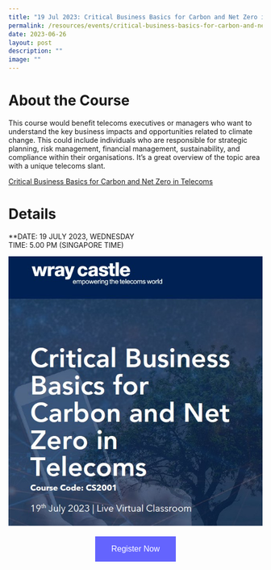 ```yaml
---
title: "19 Jul 2023: Critical Business Basics for Carbon and Net Zero in Telecoms"
permalink: /resources/events/critical-business-basics-for-carbon-and-net-zero-in-telecoms/
date: 2023-06-26
layout: post
description: ""
image: ""
---
```

# About the Course

This course would benefit telecoms executives or managers who want to understand the key business impacts and opportunities related to climate change. This could include individuals who are responsible for strategic planning, risk management, financial management, sustainability, and compliance within their organisations. It’s a great overview of the topic area with a unique telecoms slant.

[Critical Business Basics for Carbon and Net Zero in Telecoms]()

# Details
**DATE: 19 JULY 2023, WEDNESDAY <br> 
TIME: 5.00 PM (SINGAPORE TIME) <br> 


![Wray Castle Live Virtual Classroom](/images/events/wray%20castle%20webinar%20jul%202023_cover%20pic.jpg)


<style>
#register {
  background-color: #0000ff;
  border: none;
  color: white;
  padding: 16px 32px;
  text-align: center;
  font-size: 16px;
  margin: 4px 2px;
  opacity: 0.6;
  transition: 0.3s;
  display: inline-block;
  text-decoration: none;
  cursor: pointer;
}
</style>

<center><a href="https://wraycastle.com/pages/course-enquiry?sku=WR2303&amp;title=Critical+Business+Basics+for+Carbon+and+Net+Zero+in+ICT&amp;type=" target="_blank"><button id="register" class="btn">Register Now</button></a></center>